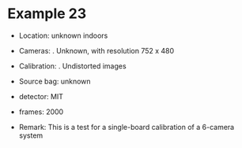 # Example 23

- Location: unknown indoors
- Cameras:
    . Unknown, with resolution 752 x 480

- Calibration:
    . Undistorted images
- Source bag: unknown
- detector: MIT
- frames: 2000
- Remark: This is a test for a single-board calibration of a 6-camera system




